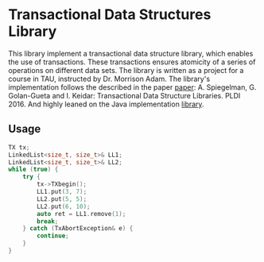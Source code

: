 # Transactional Data Structures Library
This library implement a transactional data structure library, which enables the use of transactions.
These transactions ensures atomicity of a series of operations on different data sets.
The library is written as a project for a course in TAU, instructed by Dr. Morrison Adam.
The library's implementation follows the described in the paper [paper](http://dl.acm.org/citation.cfm?id=2908112&CFID=728652129&CFTOKEN=92618137): A. Spiegelman, G. Golan-Gueta and I. Keidar: Transactional Data Structure Libraries. PLDI 2016.
And highly leaned on the Java implementation [library](https://github.com/HagarMeir/transactionLib).

## Usage

```cpp
TX tx;
LinkedList<size_t, size_t>& LL1;
LinkedList<size_t, size_t>& LL2;
while (true) {
    try {
        tx->TXbegin();
        LL1.put(3, 7);
        LL2.put(5, 5);
        LL2.put(6, 10);
        auto ret = LL1.remove(1);
        break;
    } catch (TxAbortException& e) {
        continue;
    }
}
```
